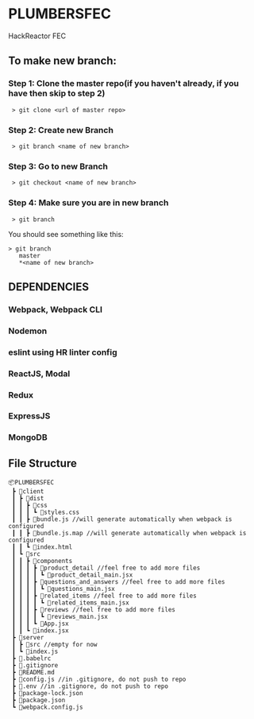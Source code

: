 # PLUMBERSFEC
HackReactor FEC

## To make new branch: 
  ### Step 1: Clone the master repo(if you haven't already, if you have then skip to step 2)
  ```
   > git clone <url of master repo>
  ```
  ### Step 2: Create new Branch
  ```
   > git branch <name of new branch>
  ```
  ### Step 3: Go to new Branch
  ```
   > git checkout <name of new branch>
  ```
  ### Step 4: Make sure you are in new branch
  ```
   > git branch
  ```
   You should see something like this:
   ```
   > git branch
      master
      *<name of new branch>
   ```
   
   
## DEPENDENCIES 

  ### Webpack, Webpack CLI
  ### Nodemon
  ### eslint using HR linter config
  ### ReactJS, Modal
  ### Redux
  ### ExpressJS
  ### MongoDB
  
## File Structure
```
📦PLUMBERSFEC
 ┣ 📂client
 ┃ ┣ 📂dist
 ┃ ┃ ┣ 📂css
 ┃ ┃ ┃ ┗ 📜styles.css
 ┃ ┃ ┣ 📜bundle.js //will generate automatically when webpack is configured
 ┃ ┃ ┣ 📜bundle.js.map //will generate automatically when webpack is configured
 ┃ ┃ ┗ 📜index.html
 ┃ ┗ 📂src
 ┃ ┃ ┣ 📂components
 ┃ ┃ ┃ ┣ 📂product_detail //feel free to add more files
 ┃ ┃ ┃ ┃ ┗ 📜product_detail_main.jsx
 ┃ ┃ ┃ ┣ 📂questions_and_answers //feel free to add more files
 ┃ ┃ ┃ ┃ ┗ 📜questions_main.jsx
 ┃ ┃ ┃ ┣ 📂related_items //feel free to add more files
 ┃ ┃ ┃ ┃ ┗ 📜related_items_main.jsx
 ┃ ┃ ┃ ┣ 📂reviews //feel free to add more files
 ┃ ┃ ┃ ┃ ┗ 📜reviews_main.jsx
 ┃ ┃ ┃ ┗ 📜App.jsx
 ┃ ┃ ┗ 📜index.jsx
 ┣ 📂server
 ┃ ┣ 📂src //empty for now
 ┃ ┗ 📜index.js
 ┣ 📜.babelrc
 ┣ 📜.gitignore
 ┣ 📜README.md
 ┣ 📜config.js //in .gitignore, do not push to repo
 ┣ 📜.env //in .gitignore, do not push to repo
 ┣ 📜package-lock.json
 ┣ 📜package.json 
 ┗ 📜webpack.config.js
```
  
  
